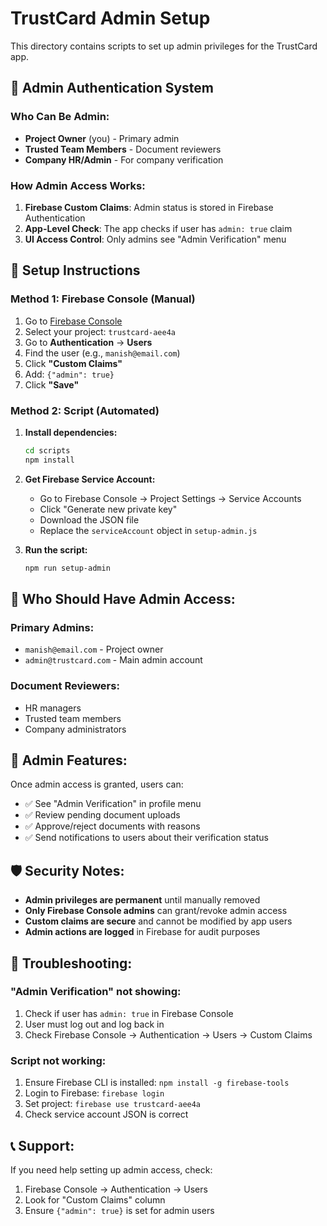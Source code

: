 # TrustCard Admin Setup

This directory contains scripts to set up admin privileges for the TrustCard app.

## 🔐 Admin Authentication System

### Who Can Be Admin:
- **Project Owner** (you) - Primary admin
- **Trusted Team Members** - Document reviewers
- **Company HR/Admin** - For company verification

### How Admin Access Works:

1. **Firebase Custom Claims**: Admin status is stored in Firebase Authentication
2. **App-Level Check**: The app checks if user has `admin: true` claim
3. **UI Access Control**: Only admins see "Admin Verification" menu

## 🚀 Setup Instructions

### Method 1: Firebase Console (Manual)
1. Go to [Firebase Console](https://console.firebase.google.com)
2. Select your project: `trustcard-aee4a`
3. Go to **Authentication** → **Users**
4. Find the user (e.g., `manish@email.com`)
5. Click **"Custom Claims"**
6. Add: `{"admin": true}`
7. Click **"Save"**

### Method 2: Script (Automated)
1. **Install dependencies:**
   ```bash
   cd scripts
   npm install
   ```

2. **Get Firebase Service Account:**
   - Go to Firebase Console → Project Settings → Service Accounts
   - Click "Generate new private key"
   - Download the JSON file
   - Replace the `serviceAccount` object in `setup-admin.js`

3. **Run the script:**
   ```bash
   npm run setup-admin
   ```

## 👥 Who Should Have Admin Access:

### Primary Admins:
- `manish@email.com` - Project owner
- `admin@trustcard.com` - Main admin account

### Document Reviewers:
- HR managers
- Trusted team members
- Company administrators

## 🔧 Admin Features:

Once admin access is granted, users can:
- ✅ See "Admin Verification" in profile menu
- ✅ Review pending document uploads
- ✅ Approve/reject documents with reasons
- ✅ Send notifications to users about their verification status

## 🛡️ Security Notes:

- **Admin privileges are permanent** until manually removed
- **Only Firebase Console admins** can grant/revoke admin access
- **Custom claims are secure** and cannot be modified by app users
- **Admin actions are logged** in Firebase for audit purposes

## 🚨 Troubleshooting:

### "Admin Verification" not showing:
1. Check if user has `admin: true` in Firebase Console
2. User must log out and log back in
3. Check Firebase Console → Authentication → Users → Custom Claims

### Script not working:
1. Ensure Firebase CLI is installed: `npm install -g firebase-tools`
2. Login to Firebase: `firebase login`
3. Set project: `firebase use trustcard-aee4a`
4. Check service account JSON is correct

## 📞 Support:

If you need help setting up admin access, check:
1. Firebase Console → Authentication → Users
2. Look for "Custom Claims" column
3. Ensure `{"admin": true}` is set for admin users
